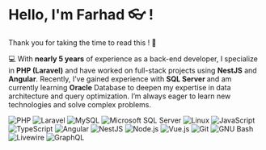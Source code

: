 # Hello, I'm Farhad 👓 !

Thank you for taking the time to read this ! 🙏

💻 With <strong>nearly 5 years</strong> of experience as a back-end developer,
I specialize in <strong>PHP (Laravel)</strong> and have worked on full-stack projects using <strong>NestJS</strong> and <strong>Angular</strong>.
Recently, I’ve gained experience with <strong>SQL Server </strong> and am currently learning <strong>Oracle</strong> Database to deepen my expertise in data architecture and query optimization.
I’m always eager to learn new technologies and solve complex problems.

![PHP](https://img.shields.io/badge/PHP-777BB4?style=for-the-badge&logo=php&logoColor=white)
![Laravel](https://img.shields.io/badge/Laravel-%23FF2D20.svg?style=for-the-badge&logo=laravel&logoColor=white)
![MySQL](https://img.shields.io/badge/MySQL-00000F?style=for-the-badge&logo=mysql&logoColor=white)
![Microsoft SQL Server](https://img.shields.io/badge/Microsoft%20SQL%20Server-CC2927?style=for-the-badge&logo=microsoftsqlserver&logoColor=white)
![Linux](https://img.shields.io/badge/Linux-FCC624?style=for-the-badge&logo=linux&logoColor=black)
![JavaScript](https://img.shields.io/badge/JavaScript-%23323330.svg?style=for-the-badge&logo=javascript&logoColor=%23F7DF1E)
![TypeScript](https://img.shields.io/badge/TypeScript-3178C6?style=for-the-badge&logo=typescript&logoColor=white)
![Angular](https://img.shields.io/badge/Angular-%23DD0031.svg?style=for-the-badge&logo=angular&logoColor=white)
![NestJS](https://img.shields.io/badge/Nest.js-%23E0234E.svg?style=for-the-badge&logo=nestjs&logoColor=white)
![Node.js](https://img.shields.io/badge/Node.js-6DA55F?style=for-the-badge&logo=node.js&logoColor=white)
![Vue.js](https://img.shields.io/badge/Vue.js-35495E?style=for-the-badge&logo=vuedotjs&logoColor=4FC08D)
![Git](https://img.shields.io/badge/Git-E44C30?style=for-the-badge&logo=git&logoColor=white)
![GNU Bash](https://img.shields.io/badge/GNU%20Bash-4EAA25?style=for-the-badge&logo=gnubash&logoColor=white)
![Livewire](https://img.shields.io/badge/Livewire-purple?style=for-the-badge&logo=livewire&logoColor=white)
![GraphQL](https://img.shields.io/badge/GraphQL-ef349f?style=for-the-badge&logo=graphql&logoColor=white)


